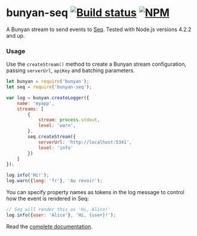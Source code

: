 # bunyan-seq [![Build status](https://ci.appveyor.com/api/projects/status/mrcbbrd33prih7bb?svg=true)](https://ci.appveyor.com/project/datalust/bunyan-seq) [![NPM](https://img.shields.io/npm/v/bunyan-seq.svg)](https://www.npmjs.com/package/bunyan-seq)


A Bunyan stream to send events to [Seq](https://getseq.net). Tested with Node.js versions 4.2.2 and up.

### Usage

Use the `createStream()` method to create a Bunyan stream configuration, passing `serverUrl`, `apiKey` and batching parameters.

```js
let bunyan = require('bunyan');
let seq = require('bunyan-seq');

var log = bunyan.createLogger({
    name: 'myapp',
    streams: [
        {
            stream: process.stdout,
            level: 'warn',
        },
        seq.createStream({
            serverUrl: 'http://localhost:5341',
            level: 'info'
        })
    ]
});

log.info('Hi!');
log.warn({lang: 'fr'}, 'Au revoir');
```

You can specify property names as tokens in the log message to control how the event is rendered in Seq:

```js
// Seq will render this as 'Hi, Alice!'
log.info({user: 'Alice'}, 'Hi, {user}!');
```

Read the [complete documentation](http://docs.getseq.net/v3/docs/using-nodejs).
